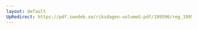 ```yaml
---
layout: default
UpRedirect: https://pdf.swedeb.se/riksdagen-volumeG-pdf/199596/reg_199596/reg_199596_0116.pdf
---
```

